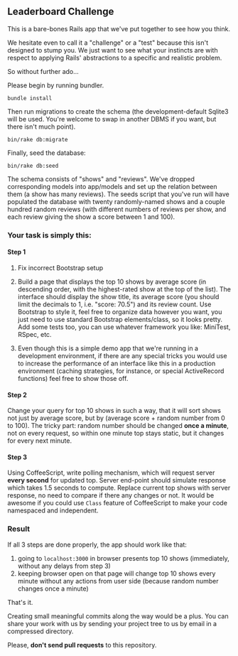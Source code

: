 ## Leaderboard Challenge

This is a bare-bones Rails app that we've put together to see how you think.

We hesitate even to call it a "challenge" or a "test" because this isn't designed to stump you.
We just want to see what your instincts are with respect to applying Rails' abstractions to a specific and realistic problem.

So without further ado...

Please begin by running bundler.

````
bundle install
````

Then run migrations to create the schema (the development-default Sqlite3 will be used. You're welcome to swap in another DBMS if you want, but there isn't much point).

````
bin/rake db:migrate
````

Finally, seed the database:
````
bin/rake db:seed
````

The schema consists of "shows" and "reviews". We've dropped corresponding models into app/models and set up the relation between them (a show has many reviews). The seeds script that you've run will have populated the database with twenty randomly-named shows and a couple hundred random reviews (with different numbers of reviews per show, and each review giving the show a score between 1 and 100).

### Your task is simply this:

#### Step 1

1. Fix incorrect Bootstrap setup

2. Build a page that displays the top 10 shows by average score (in descending order, with the highest-rated show at the top of the list).
   The interface should display the show title, its average score (you should limit the decimals to 1, i.e. "score: 70.5") and its review count.
   Use Bootstrap to style it, feel free to organize data however you want, you just need to use standard Bootstrap elements/class, so it looks pretty.
   Add some tests too, you can use whatever framework you like: MiniTest, RSpec, etc.

3. Even though this is a simple demo app that we're running in a development environment, if there are any special tricks you would use to increase the performance of an interface like this in a production environment (caching strategies, for instance, or special ActiveRecord functions) feel free to show those off.

#### Step 2

Change your query for top 10 shows in such a way, that it will sort shows not just by average score, but by (average score + random number from 0 to 100).
The tricky part: random number should be changed **once a minute**, not on every request, so within one minute top stays static, but it changes for every next minute.

#### Step 3

Using CoffeeScript, write polling mechanism, which will request server **every second** for updated top.
Server end-point should simulate response which takes 1.5 seconds to compute.
Replace current top shows with server response, no need to compare if there any changes or not.
It would be awesome if you could use `Class` feature of CoffeeScript to make your code namespaced and independent.

### Result

If all 3 steps are done properly, the app should work like that:

1. going to `localhost:3000` in browser presents top 10 shows (immediately, without any delays from step 3)
2. keeping browser open on that page will change top 10 shows every minute without any actions from user side (because random number changes once a minute)

That's it.

Creating small meaningful commits along the way would be a plus.
You can share your work with us by sending your project tree to us by email in a compressed directory.

Please, **don't send pull requests** to this repository.
